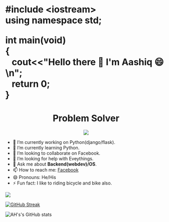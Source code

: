 <h1>
 
#include &lt;iostream&gt;<br>
using namespace std;<br>

int main(void)<br> { <br>
  &nbsp;&nbsp;&nbsp;cout<<"Hello there 👋 I'm Aashiq 😄\n"; <br>
  &nbsp;&nbsp;&nbsp;return 0;<br>
}
</h1>
<h1 align="center">
Problem Solver
</h3>

<p align="center"><img src="https://komarev.com/ghpvc/?username=AH-Aasiq&label=Profile%20views&color=0e75b6&style=flat"></p>							 

- 🔭 I’m currently working on Python(django/flask).
- 🌱 I’m currently learning Python.
- 👯 I’m looking to collaborate on Facebook.
- 🤔 I’m looking for help with Eveythings.
- 💬 Ask me about **Backend(webdev)/OS**.
- 📫 How to reach me: [Facebook](https://www.facebook.com/alachi.asiek)
- 😄 Pronouns: He/His
- ⚡ Fun fact: I like to riding bicycle and bike also.


<img src="https://github-readme-stats.vercel.app/api/top-langs?username=AH-Aashiq&show_icons=true&locale=en&layout=compact">

[![GitHub Streak](http://github-readme-streak-stats.herokuapp.com?user=AH-Aashiq&theme=tokyonight&hide_border=true&date_format=%5BY%20%5DM%20j)](https://git.io/streak-stats)

![AH's's GitHub stats](https://github-readme-stats.vercel.app/api?username=AH-Aashiq&show_icons=true&theme=radical)
